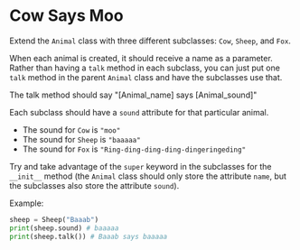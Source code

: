 # Cow Says Moo

Extend the `Animal` class with three different subclasses: `Cow`, `Sheep`, and `Fox`.

When each animal is created, it should receive a name as a parameter. Rather than having a `talk` method in each subclass, you can just put one `talk` method in the parent `Animal` class and have the subclasses use that.

The talk method should say "[Animal_name] says [Animal_sound]"

Each subclass should have a `sound` attribute for that particular animal.

* The sound for `Cow` is `"moo"`
* The sound for `Sheep` is `"baaaaa"`
* The sound for `Fox` is `"Ring-ding-ding-ding-dingeringeding"`

Try and take advantage of the `super` keyword in the subclasses for the `__init__` method (the `Animal` class should only store the attribute `name`, but the subclasses also store the attribute `sound`).

Example:

```python
sheep = Sheep("Baaab")
print(sheep.sound) # baaaaa
print(sheep.talk()) # Baaab says baaaaa
```
